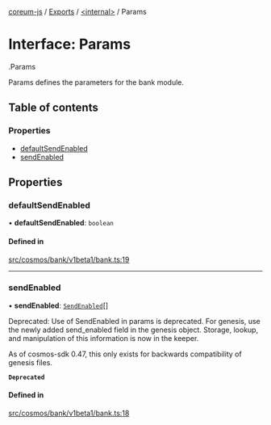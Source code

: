[coreum-js](../README.md) / [Exports](../modules.md) / [<internal\>](../modules/internal_.md) / Params

# Interface: Params

[<internal>](../modules/internal_.md).Params

Params defines the parameters for the bank module.

## Table of contents

### Properties

- [defaultSendEnabled](internal_.Params-4.md#defaultsendenabled)
- [sendEnabled](internal_.Params-4.md#sendenabled)

## Properties

### defaultSendEnabled

• **defaultSendEnabled**: `boolean`

#### Defined in

[src/cosmos/bank/v1beta1/bank.ts:19](https://github.com/CooperFoundation/coreum-js/blob/d106c53/src/cosmos/bank/v1beta1/bank.ts#L19)

___

### sendEnabled

• **sendEnabled**: [`SendEnabled`](../modules/internal_.md#sendenabled)[]

Deprecated: Use of SendEnabled in params is deprecated.
For genesis, use the newly added send_enabled field in the genesis object.
Storage, lookup, and manipulation of this information is now in the keeper.

As of cosmos-sdk 0.47, this only exists for backwards compatibility of genesis files.

**`Deprecated`**

#### Defined in

[src/cosmos/bank/v1beta1/bank.ts:18](https://github.com/CooperFoundation/coreum-js/blob/d106c53/src/cosmos/bank/v1beta1/bank.ts#L18)
